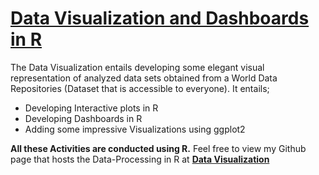 # [Data Visualization and Dashboards in R](https://fredrickochuodho.github.io/Data-Visualization)
The Data Visualization entails developing some elegant visual representation of analyzed data sets obtained from a World Data Repositories (Dataset that is accessible to everyone). It entails;

- Developing Interactive plots in R
- Developing Dashboards in R
- Adding some impressive Visualizations using ggplot2

**All these Activities are conducted using R.**
Feel free to view my Github page that hosts the Data-Processing in R at [**Data Visualization**](https://fredrickochuodho.github.io/Data-Visualization)

